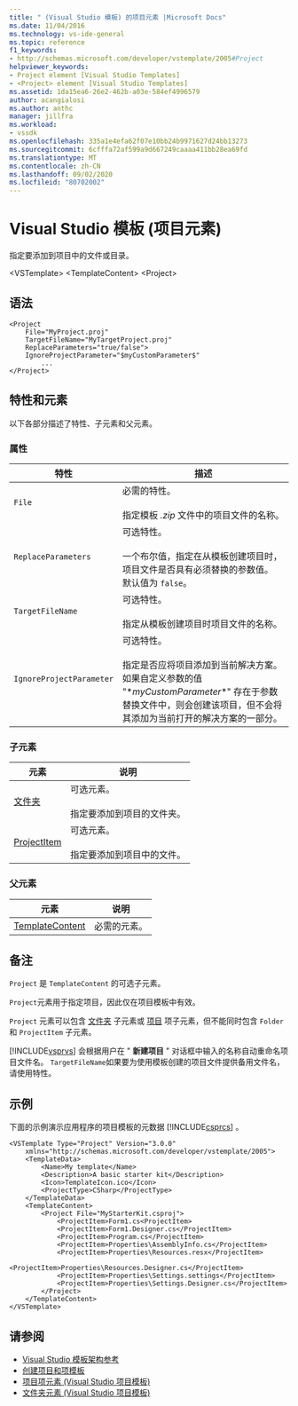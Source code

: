 ```yaml
---
title: " (Visual Studio 模板) 的项目元素 |Microsoft Docs"
ms.date: 11/04/2016
ms.technology: vs-ide-general
ms.topic: reference
f1_keywords:
- http://schemas.microsoft.com/developer/vstemplate/2005#Project
helpviewer_keywords:
- Project element [Visual Studio Templates]
- <Project> element [Visual Studio Templates]
ms.assetid: 1da15ea6-26e2-462b-a03e-584ef4996579
author: acangialosi
ms.author: anthc
manager: jillfra
ms.workload:
- vssdk
ms.openlocfilehash: 335a1e4efa62f07e10bb24b9971627d24bb13273
ms.sourcegitcommit: 6cfffa72af599a9d667249caaaa411bb28ea69fd
ms.translationtype: MT
ms.contentlocale: zh-CN
ms.lasthandoff: 09/02/2020
ms.locfileid: "80702002"
---
```

# <a name="project-element-visual-studio-templates"></a>Visual Studio 模板 (项目元素) 
指定要添加到项目中的文件或目录。

 \<VSTemplate> \<TemplateContent>
 \<Project>

## <a name="syntax"></a>语法

```
<Project
    File="MyProject.proj"
    TargetFileName="MyTargetProject.proj"
    ReplaceParameters="true/false">
    IgnoreProjectParameter="$myCustomParameter$"
        ...
</Project>
```

## <a name="attributes-and-elements"></a>特性和元素
 以下各部分描述了特性、子元素和父元素。

### <a name="attributes"></a>属性

|特性|描述|
|---------------|-----------------|
|`File`|必需的特性。<br /><br /> 指定模板 *.zip* 文件中的项目文件的名称。|
|`ReplaceParameters`|可选特性。<br /><br /> 一个布尔值，指定在从模板创建项目时，项目文件是否具有必须替换的参数值。 默认值为 `false`。|
|`TargetFileName`|可选特性。<br /><br /> 指定从模板创建项目时项目文件的名称。|
|`IgnoreProjectParameter`|可选特性。<br /><br /> 指定是否应将项目添加到当前解决方案。 如果自定义参数的值 "$*myCustomParameter*$" 存在于参数替换文件中，则会创建该项目，但不会将其添加为当前打开的解决方案的一部分。|

### <a name="child-elements"></a>子元素

|元素|说明|
|-------------|-----------------|
|[文件夹](../extensibility/folder-element-visual-studio-project-templates.md)|可选元素。<br /><br /> 指定要添加到项目的文件夹。|
|[ProjectItem](../extensibility/projectitem-element-visual-studio-project-templates.md)|可选元素。<br /><br /> 指定要添加到项目中的文件。|

### <a name="parent-elements"></a>父元素

|元素|说明|
|-------------|-----------------|
|[TemplateContent](../extensibility/templatecontent-element-visual-studio-templates.md)|必需的元素。|

## <a name="remarks"></a>备注
 `Project` 是 `TemplateContent` 的可选子元素。

 `Project`元素用于指定项目，因此仅在项目模板中有效。

 `Project` 元素可以包含 [文件夹](../extensibility/folder-element-visual-studio-project-templates.md) 子元素或 [项目](../extensibility/projectitem-element-visual-studio-project-templates.md) 项子元素，但不能同时包含 `Folder` 和 `ProjectItem` 子元素。

 [!INCLUDE[vsprvs](../code-quality/includes/vsprvs_md.md)] 会根据用户在 " **新建项目** " 对话框中输入的名称自动重命名项目文件名。 `TargetFileName`如果要为使用模板创建的项目文件提供备用文件名，请使用特性。

## <a name="example"></a>示例
 下面的示例演示应用程序的项目模板的元数据 [!INCLUDE[csprcs](../data-tools/includes/csprcs_md.md)] 。

```
<VSTemplate Type="Project" Version="3.0.0"
    xmlns="http://schemas.microsoft.com/developer/vstemplate/2005">
    <TemplateData>
        <Name>My template</Name>
        <Description>A basic starter kit</Description>
        <Icon>TemplateIcon.ico</Icon>
        <ProjectType>CSharp</ProjectType>
    </TemplateData>
    <TemplateContent>
        <Project File="MyStarterKit.csproj">
            <ProjectItem>Form1.cs<ProjectItem>
            <ProjectItem>Form1.Designer.cs</ProjectItem>
            <ProjectItem>Program.cs</ProjectItem>
            <ProjectItem>Properties\AssemblyInfo.cs</ProjectItem>
            <ProjectItem>Properties\Resources.resx</ProjectItem>
            <ProjectItem>Properties\Resources.Designer.cs</ProjectItem>
            <ProjectItem>Properties\Settings.settings</ProjectItem>
            <ProjectItem>Properties\Settings.Designer.cs</ProjectItem>
        </Project>
    </TemplateContent>
</VSTemplate>
```

## <a name="see-also"></a>请参阅
- [Visual Studio 模板架构参考](../extensibility/visual-studio-template-schema-reference.md)
- [创建项目和项模板](../ide/creating-project-and-item-templates.md)
- [项目项元素 (Visual Studio 项目模板) ](../extensibility/projectitem-element-visual-studio-project-templates.md)
- [文件夹元素 (Visual Studio 项目模板) ](../extensibility/folder-element-visual-studio-project-templates.md)
